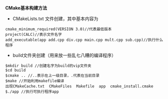 **CMake基本构建方法**

- CMakeLists.txt 文件创建，其中基本内容为

```
cmake_minimum_required(VERSION 3.0)//代表最低版本
project(CALC)//表示文件名字
add_executable(app add.cpp div.cpp main.cpp mult.cpp sub.cpp)//执行什么程序
```

- build文件夹创建（用来放一些乱七八糟的编译程序）

```
$mkdir build //创建名字为build的vip文件夹
$cd build
$cmake .. //..表示在上一级目录，.代表在当前目录
$make //开始利用makefile编译
出现CMakeCache.txt  CMakeFiles  Makefile  app  cmake_install.cmake
$./app //执行可执行程序app
```


